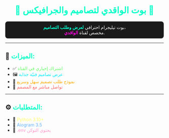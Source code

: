 <h1 align="center" style="color:#00ffc8; font-size: 2em;">🚀 بوت الواقدي لتصاميم والجرافيكس 🎨</h1>

<p align="center" style="color:#ffffff; background-color:#1a1a1a; padding:10px; border-radius:8px;">
  بوت تيليجرام احترافي <strong style="color:#00ffd0">لعرض وطلب التصاميم</strong>،<br>
  مخصص لقناة <strong style="color:#ff00e0">الواقدي</strong>.
</p>

---

## 🌟 <span style="color:#00ffc8">الميزات:</span>

- ✅ <span style="color:#66ff66">اشتراك إجباري في القناة</span>  
- 🖼 <span style="color:#00eaff">عرض تصاميم فنيّة جذابة</span>  
- 📝 <span style="color:#ffaa00">نموذج طلب تصميم سهل وسريع</span>  
- 💬 <span style="color:#ff6666">تواصل مباشر مع المصمم</span>  

---

## ⚙️ <span style="color:#00ffc8">المتطلبات:</span>

- 🐍 <span style="color:#ffff66">Python 3.10+</span>  
- 🤖 <span style="color:#66b3ff">Aiogram 3.5</span>  
- 🔐 <span style="color:#ff99cc">.env يحتوي التوكن</span>
